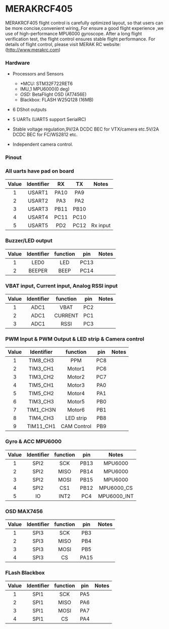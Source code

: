 # MERAKRCF405

MERAKRCF405 flight control is carefully optimized layout, so that users can be more concise,convenient wiring,.For ensure a good flight experience ,we use of high-performance MPU6000 gyroscope. After a long flight verification test, the flight control ensures stable flight performance. For details of flight control, please visit MERAK RC website:(http://www.merakrc.com)

### Hardware

- Processors and Sensors

  - \*MCU: STM32F722RET6
  - IMU_1 MPU6000(0 deg)
  - _OSD:_ BetaFlight OSD (AT7456E)
  - Blackbox: FLASH W25Q128 (16MB)

- 6 DShot outputs

- 5 UARTs (UART5 support SerialRC)

- Stable voltage regulation,9V/2A DCDC BEC for VTX/camera etc.5V/2A DCDC BEC for FC/WS2812 etc.

- Independent camera control.

### Pinout

### All uarts have pad on board

| Value | Identifier |  RX  |  TX  |  Notes   |
| :---: | :--------: | :--: | :--: | :------: |
|   1   |   USART1   | PA10 | PA9  |          |
|   2   |   USART2   | PA3  | PA2  |          |
|   3   |   USART3   | PB11 | PB10 |          |
|   4   |   USART4   | PC11 | PC10 |          |
|   5   |   USART5   | PD2  | PC12 | Rx input |

### Buzzer/LED output

| Value | Identifier | function | pin  | Notes |
| :---: | :--------: | :------: | :--: | :---: |
|   1   |    LED0    |   LED    | PC13 |       |
|   2   |   BEEPER   |   BEEP   | PC14 |       |

### VBAT input, Current input, Analog RSSI input

| Value | Identifier | function | pin | Notes |
| :---: | :--------: | :------: | :-: | :---: |
|   1   |    ADC1    |   VBAT   | PC2 |       |
|   2   |    ADC1    | CURRENT  | PC1 |       |
|   3   |    ADC1    |   RSSI   | PC3 |       |

### PWM Input & PWM Output & LED strip & Camera control

| Value | Identifier |  function   | pin | Notes |
| :---: | :--------: | :---------: | :-: | :---: |
|   1   |  TIM8_CH3  |     PPM     | PC8 |       |
|   2   |  TIM3_CH1  |   Motor1    | PC6 |       |
|   3   |  TIM3_CH2  |   Motor2    | PC7 |       |
|   4   |  TIM5_CH1  |   Motor3    | PA0 |       |
|   5   |  TIM5_CH2  |   Motor4    | PA1 |       |
|   6   |  TIM3_CH3  |   Motor5    | PB0 |       |
|   7   | TIM1_CH3N  |   Motor6    | PB1 |       |
|   8   |  TIM4_CH3  |  LED strip  | PB8 |       |
|   9   | TIM11_CH1  | CAM Control | PB9 |       |

### Gyro & ACC MPU6000

| Value | Identifier | function | pin  |    Notes    |
| :---: | :--------: | :------: | :--: | :---------: |
|   1   |    SPI2    |   SCK    | PB13 |   MPU6000   |
|   2   |    SPI2    |   MISO   | PB14 |   MPU6000   |
|   3   |    SPI2    |   MOSI   | PB15 |   MPU6000   |
|   4   |    SPI2    |   CS1    | PB12 | MPU6000_CS  |
|   5   |     IO     |   INT2   | PC4  | MPU6000_INT |

### OSD MAX7456

| Value | Identifier | function | pin  | Notes |
| :---: | :--------: | :------: | :--: | :---: |
|   1   |    SPI3    |   SCK    | PB3  |       |
|   2   |    SPI3    |   MISO   | PB4  |       |
|   3   |    SPI3    |   MOSI   | PB5  |       |
|   4   |    SPI3    |    CS    | PA15 |       |

### FLash Blackbox

| Value | Identifier | function | pin | Notes |
| :---: | :--------: | :------: | :-: | :---: |
|   1   |    SPI1    |   SCK    | PA5 |       |
|   2   |    SPI1    |   MISO   | PA6 |       |
|   3   |    SPI1    |   MOSI   | PA7 |       |
|   4   |    SPI1    |    CS    | PA4 |       |
